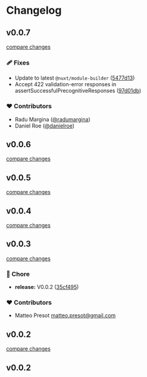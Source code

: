 # Changelog


## v0.0.7

[compare changes](https://github.com/sot1986/nuxt-precognition/compare/v0.0.6...v0.0.7)

### 🩹 Fixes

- Update to latest `@nuxt/module-builder` ([5477d13](https://github.com/sot1986/nuxt-precognition/commit/5477d13))
- Accept 422 validation-error responses in assertSuccessfulPrecognitiveResponses ([97d01db](https://github.com/sot1986/nuxt-precognition/commit/97d01db))

### ❤️ Contributors

- Radu Margina ([@radumargina](http://github.com/radumargina))
- Daniel Roe ([@danielroe](http://github.com/danielroe))

## v0.0.6

[compare changes](https://github.com/sot1986/nuxt-precognition/compare/v0.0.5...v0.0.6)

## v0.0.5

[compare changes](https://github.com/sot1986/nuxt-precognition/compare/v0.0.4...v0.0.5)

## v0.0.4

[compare changes](https://github.com/sot1986/nuxt-precognition/compare/v0.0.3...v0.0.4)

## v0.0.3

[compare changes](https://github.com/sot1986/nuxt-precognition/compare/v0.0.2...v0.0.3)

### 🏡 Chore

- **release:** V0.0.2 ([35cf495](https://github.com/sot1986/nuxt-precognition/commit/35cf495))

### ❤️ Contributors

- Matteo Presot <matteo.presot@gmail.com>

## v0.0.2

[compare changes](https://github.com/sot1986/nuxt-precognition/compare/v0.0.2...v0.0.2)

## v0.0.2

